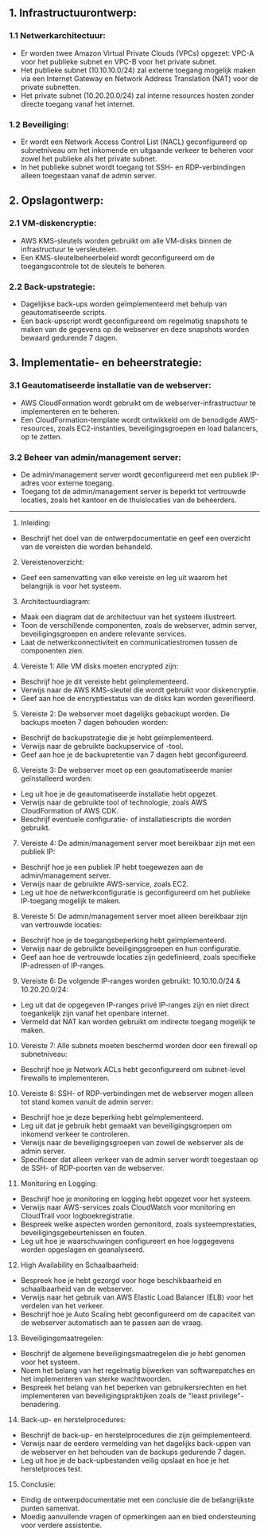 ## 1. Infrastructuurontwerp:

### 1.1 Netwerkarchitectuur:

- Er worden twee Amazon Virtual Private Clouds (VPCs) opgezet: VPC-A voor het publieke subnet en VPC-B voor het private subnet.
- Het publieke subnet (10.10.10.0/24) zal externe toegang mogelijk maken via een Internet Gateway en Network Address Translation (NAT) voor de private subnetten.
- Het private subnet (10.20.20.0/24) zal interne resources hosten zonder directe toegang vanaf het internet.

### 1.2 Beveiliging:

- Er wordt een Network Access Control List (NACL) geconfigureerd op subnetniveau om het inkomende en uitgaande verkeer te beheren voor zowel het publieke als het private subnet.
- In het publieke subnet wordt toegang tot SSH- en RDP-verbindingen alleen toegestaan vanaf de admin server.

## 2. Opslagontwerp:

### 2.1 VM-diskencryptie:

- AWS KMS-sleutels worden gebruikt om alle VM-disks binnen de infrastructuur te versleutelen.
- Een KMS-sleutelbeheerbeleid wordt geconfigureerd om de toegangscontrole tot de sleutels te beheren.

### 2.2 Back-upstrategie:

- Dagelijkse back-ups worden geïmplementeerd met behulp van geautomatiseerde scripts.
- Een back-upscript wordt geconfigureerd om regelmatig snapshots te maken van de gegevens op de webserver en deze snapshots worden bewaard gedurende 7 dagen.

## 3. Implementatie- en beheerstrategie:

### 3.1 Geautomatiseerde installatie van de webserver:

- AWS CloudFormation wordt gebruikt om de webserver-infrastructuur te implementeren en te beheren.
- Een CloudFormation-template wordt ontwikkeld om de benodigde AWS-resources, zoals EC2-instanties, beveiligingsgroepen en load balancers, op te zetten.

### 3.2 Beheer van admin/management server:

- De admin/management server wordt geconfigureerd met een publiek IP-adres voor externe toegang.
- Toegang tot de admin/management server is beperkt tot vertrouwde locaties, zoals het kantoor en de thuislocaties van de beheerders.




----

1. Inleiding:
- Beschrijf het doel van de ontwerpdocumentatie en geef een overzicht van de vereisten die worden behandeld.

2. Vereistenoverzicht:
- Geef een samenvatting van elke vereiste en leg uit waarom het belangrijk is voor het systeem.

3. Architectuurdiagram:
- Maak een diagram dat de architectuur van het systeem illustreert.
- Toon de verschillende componenten, zoals de webserver, admin server, beveiligingsgroepen en andere relevante services.
- Laat de netwerkconnectiviteit en communicatiestromen tussen de componenten zien.

4. Vereiste 1: Alle VM disks moeten encrypted zijn:  
- Beschrijf hoe je dit vereiste hebt geïmplementeerd.
- Verwijs naar de AWS KMS-sleutel die wordt gebruikt voor diskencryptie.
- Geef aan hoe de encryptiestatus van de disks kan worden geverifieerd.

5. Vereiste 2: De webserver moet dagelijks gebackupt worden. De backups moeten 7 dagen behouden worden:  
- Beschrijf de backupstrategie die je hebt geïmplementeerd.
- Verwijs naar de gebruikte backupservice of -tool.
- Geef aan hoe je de backupretentie van 7 dagen hebt geconfigureerd.

6. Vereiste 3: De webserver moet op een geautomatiseerde manier geïnstalleerd worden:   
- Leg uit hoe je de geautomatiseerde installatie hebt opgezet.
- Verwijs naar de gebruikte tool of technologie, zoals AWS CloudFormation of AWS CDK.
- Beschrijf eventuele configuratie- of installatiescripts die worden gebruikt.

7. Vereiste 4: De admin/management server moet bereikbaar zijn met een publiek IP:  
- Beschrijf hoe je een publiek IP hebt toegewezen aan de admin/management server.
- Verwijs naar de gebruikte AWS-service, zoals EC2.
- Leg uit hoe de netwerkconfiguratie is geconfigureerd om het publieke IP-toegang mogelijk te maken.

8. Vereiste 5: De admin/management server moet alleen bereikbaar zijn van vertrouwde locaties:
- Beschrijf hoe je de toegangsbeperking hebt geïmplementeerd.
- Verwijs naar de gebruikte beveiligingsgroepen en hun configuratie.
- Geef aan hoe de vertrouwde locaties zijn gedefinieerd, zoals specifieke IP-adressen of IP-ranges.

9. Vereiste 6: De volgende IP-ranges worden gebruikt: 10.10.10.0/24 & 10.20.20.0/24:  
- Leg uit dat de opgegeven IP-ranges privé IP-ranges zijn en niet direct toegankelijk zijn vanaf het openbare internet.
- Vermeld dat NAT kan worden gebruikt om indirecte toegang mogelijk te maken.

10. Vereiste 7: Alle subnets moeten beschermd worden door een firewall op subnetniveau: 
- Beschrijf hoe je Network ACLs hebt geconfigureerd om subnet-level firewalls te implementeren.


10. Vereiste 8: SSH- of RDP-verbindingen met de webserver mogen alleen tot stand komen vanuit de admin server:
- Beschrijf hoe je deze beperking hebt geïmplementeerd.
- Leg uit dat je gebruik hebt gemaakt van beveiligingsgroepen om inkomend verkeer te controleren.
- Verwijs naar de beveiligingsgroepen van zowel de webserver als de admin server.
- Specificeer dat alleen verkeer van de admin server wordt toegestaan op de SSH- of RDP-poorten van de webserver.

11. Monitoring en Logging:
- Beschrijf hoe je monitoring en logging hebt opgezet voor het systeem.
- Verwijs naar AWS-services zoals CloudWatch voor monitoring en CloudTrail voor logboekregistratie.
- Bespreek welke aspecten worden gemonitord, zoals systeemprestaties, beveiligingsgebeurtenissen en fouten.
- Leg uit hoe je waarschuwingen configureert en hoe loggegevens worden opgeslagen en geanalyseerd.

12. High Availability en Schaalbaarheid: 
- Bespreek hoe je hebt gezorgd voor hoge beschikbaarheid en schaalbaarheid van de webserver.
- Verwijs naar het gebruik van AWS Elastic Load Balancer (ELB) voor het verdelen van het verkeer.
- Beschrijf hoe je Auto Scaling hebt geconfigureerd om de capaciteit van de webserver automatisch aan te passen aan de vraag.

13. Beveiligingsmaatregelen:
- Beschrijf de algemene beveiligingsmaatregelen die je hebt genomen voor het systeem.
- Noem het belang van het regelmatig bijwerken van softwarepatches en het implementeren van sterke wachtwoorden.
- Bespreek het belang van het beperken van gebruikersrechten en het implementeren van beveiligingspraktijken zoals de "least privilege"-benadering.

14. Back-up- en herstelprocedures:
- Beschrijf de back-up- en herstelprocedures die zijn geïmplementeerd.
- Verwijs naar de eerdere vermelding van het dagelijks back-uppen van de webserver en het behouden van de backups gedurende 7 dagen.
- Leg uit hoe je de back-upbestanden veilig opslaat en hoe je het herstelproces test.

15. Conclusie:
- Eindig de ontwerpdocumentatie met een conclusie die de belangrijkste punten samenvat.
- Moedig aanvullende vragen of opmerkingen aan en bied ondersteuning voor verdere assistentie.